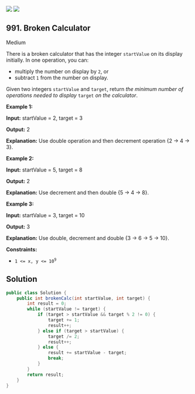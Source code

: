 [![](https://img.shields.io/github/stars/javadev/LeetCode-in-Java?label=Stars&style=flat-square)](https://github.com/javadev/LeetCode-in-Java)
[![](https://img.shields.io/github/forks/javadev/LeetCode-in-Java?label=Fork%20me%20on%20GitHub%20&style=flat-square)](https://github.com/javadev/LeetCode-in-Java/fork)

## 991\. Broken Calculator

Medium

There is a broken calculator that has the integer `startValue` on its display initially. In one operation, you can:

*   multiply the number on display by `2`, or
*   subtract `1` from the number on display.

Given two integers `startValue` and `target`, return _the minimum number of operations needed to display_ `target` _on the calculator_.

**Example 1:**

**Input:** startValue = 2, target = 3

**Output:** 2

**Explanation:** Use double operation and then decrement operation {2 -> 4 -> 3}.

**Example 2:**

**Input:** startValue = 5, target = 8

**Output:** 2

**Explanation:** Use decrement and then double {5 -> 4 -> 8}.

**Example 3:**

**Input:** startValue = 3, target = 10

**Output:** 3

**Explanation:** Use double, decrement and double {3 -> 6 -> 5 -> 10}.

**Constraints:**

*   <code>1 <= x, y <= 10<sup>9</sup></code>

## Solution

```java
public class Solution {
    public int brokenCalc(int startValue, int target) {
        int result = 0;
        while (startValue != target) {
            if (target > startValue && target % 2 != 0) {
                target += 1;
                result++;
            } else if (target > startValue) {
                target /= 2;
                result++;
            } else {
                result += startValue - target;
                break;
            }
        }
        return result;
    }
}
```